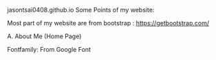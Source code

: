 jasontsai0408.github.io
Some Points of my website:

Most part of my website are from bootstrap : https://getbootstrap.com/

A. About Me (Home Page)

Fontfamily: From Google Font
